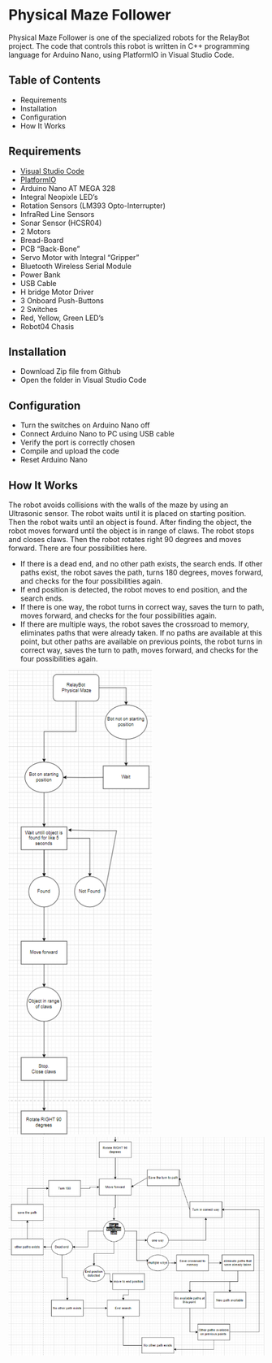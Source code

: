 # Physical Maze Follower

Physical Maze Follower is one of the specialized robots for the RelayBot project. The code that controls this robot is written in C++ programming language for Arduino Nano, using PlatformIO in Visual Studio Code.

## Table of Contents
- Requirements
- Installation
- Configuration
- How It Works

## Requirements
- [Visual Studio Code](https://code.visualstudio.com/download)
- [PlatformIO](https://platformio.org/install/ide?install=vscode)
- Arduino Nano AT MEGA 328 
- Integral Neopixle LED’s 
- Rotation Sensors (LM393 Opto-Interrupter) 
- InfraRed Line Sensors 
- Sonar Sensor (HCSR04) 
- 2 Motors 
- Bread-Board
- PCB “Back-Bone” 
- Servo Motor with Integral “Gripper” 
- Bluetooth Wireless Serial Module 
- Power Bank 
- USB Cable 
- H bridge Motor Driver 
- 3 Onboard Push-Buttons 
- 2 Switches 
- Red, Yellow, Green LED’s 
- Robot04 Chasis 

## Installation
- Download Zip file from Github
- Open the folder in Visual Studio Code

## Configuration
- Turn the switches on Arduino Nano off
- Connect Arduino Nano to PC using USB cable
- Verify the port is correctly chosen
- Compile and upload the code
- Reset Arduino Nano

## How It Works
The robot avoids collisions with the walls of the maze by using an Ultrasonic sensor. The robot waits until it is placed on starting position. Then the robot waits until an object is found. After finding the object, the robot moves forward until the object is in range of claws. The robot stops and closes claws. Then the robot rotates right 90 degrees and moves forward. There are four possibilities here.
- If there is a dead end, and no other path exists, the search ends. If other paths exist, the robot saves the path, turns 180 degrees, moves forward, and checks for the four possibilities again.
- If end position is detected, the robot moves to end position, and the search ends.
- If there is one way, the robot turns in correct way, saves the turn to path, moves forward, and checks for the four possibilities again.
- If there are multiple ways, the robot saves the crossroad to memory, eliminates paths that were already taken. If no paths are available at this point, but other paths are available on previous points, the robot turns in correct way, saves the turn to path, moves forward, and checks for the four possibilities again.

![use case 1](image1.png)
![use case 2](image2.png)